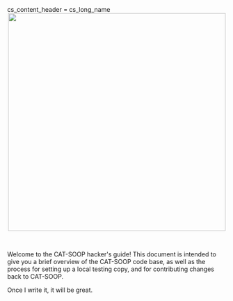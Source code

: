 <python>
cs_content_header = cs_long_name
</python>

<center>
<img src="CURRENT/knight-vs-catsoop.jpg" width="500" style="max-width:100%"/>
</center>

<p>&nbsp;</p>

Welcome to the CAT-SOOP hacker's guide!  This document is intended to give you
a brief overview of the CAT-SOOP code base, as well as the process for setting
up a local testing copy, and for contributing changes back to CAT-SOOP.

Once I write it, it will be great.
